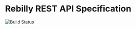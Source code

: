 # Rebilly REST API Specification
[![Build Status](https://travis-ci.org/IvanGoncharov/RebillyAPI.svg?branch=master)](https://travis-ci.org/IvanGoncharov/RebillyAPI)
